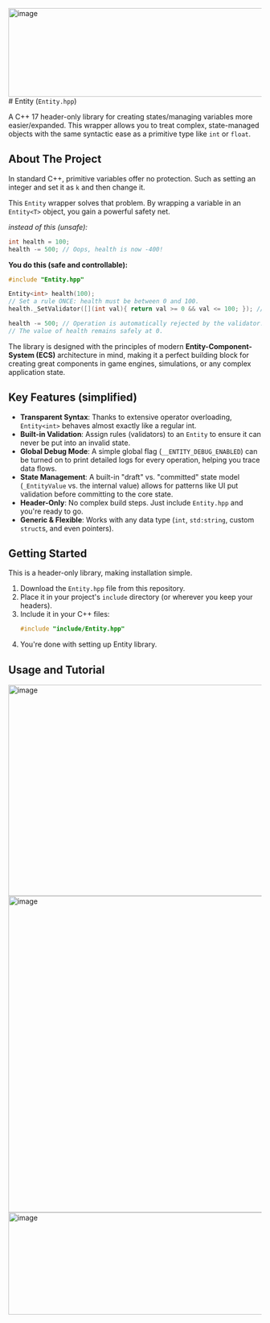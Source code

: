 <img width="737" height="176" alt="image" src="https://github.com/user-attachments/assets/54db96a6-6005-48ec-9152-cde215089594" /># Entity (`Entity.hpp`)

A C++ 17 header-only library for creating states/managing variables more easier/expanded. This wrapper allows you to treat complex, state-managed objects with the same syntactic ease as a primitive type like `int` or `float`.

## About The Project

In standard C++, primitive variables offer no protection. Such as setting an integer and set it as `k` and then change it.

This `Entity` wrapper solves that problem. By wrapping a variable in an `Entity<T>` object, you gain a powerful safety net.

*instead of this (unsafe):*
```cpp
int health = 100;
health -= 500; // Oops, health is now -400!
```                  
**You do this (safe and controllable):**
```cpp
#include "Entity.hpp"

Entity<int> health(100);
// Set a rule ONCE: health must be between 0 and 100.
health._SetValidator([](int val){ return val >= 0 && val <= 100; }); // using lambda expressions

health -= 500; // Operation is automatically rejected by the validator.
// The value of health remains safely at 0.
```

The library is designed with the principles of modern **Entity-Component-System (ECS)** architecture in mind, making it a perfect building block for creating great components in game engines, simulations, or any complex application state.

## Key Features (simplified)

-   **Transparent Syntax**: Thanks to extensive operator overloading, `Entity<int>` behaves almost exactly like a regular int.
-   **Built-in Validation**: Assign rules (validators) to an `Entity` to ensure it can never be put into an invalid state.
-   **Global Debug Mode**: A simple global flag (`__ENTITY_DEBUG_ENABLED`) can be turned on to print detailed logs for every operation, helping you trace data flows.
-   **State Management**: A built-in "draft" vs. "committed" state model (`_EntityValue` vs. the internal value) allows for patterns like UI put validation before committing to the core state.
-   **Header-Only**: No complex build steps. Just include `Entity.hpp` and you're ready to go.
-   **Generic & Flexible**: Works with any data type (`int`, `std:string`, custom `struct`s, and even pointers).

## Getting Started

This is a header-only library, making installation simple.

1.  Download the `Entity.hpp` file from this repository.
2.  Place it in your project's `include` directory (or wherever you keep your headers).
3.  Include it in your C++ files:
    ```cpp
    #include "include/Entity.hpp"
    ```
4. You're done with setting up Entity library.

## Usage and Tutorial
<img width="733" height="419" alt="image" src="https://github.com/user-attachments/assets/38c74c0e-7b93-4931-a67f-49cbd787ba29" />
<img width="783" height="628" alt="image" src="https://github.com/user-attachments/assets/5c4c8e53-c44b-4db3-b182-6511111b4fa9" />
<img width="1193" height="203" alt="image" src="https://github.com/user-attachments/assets/5e8bd00c-f5ce-4d46-aef4-f968217b74f4" />
